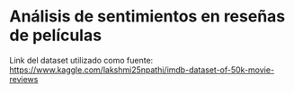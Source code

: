 # Análisis de sentimientos en reseñas de películas
Link del dataset utilizado como fuente: https://www.kaggle.com/lakshmi25npathi/imdb-dataset-of-50k-movie-reviews
